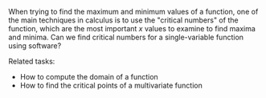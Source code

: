 
When trying to find the maximum and minimum values of a function, one of the
main techniques in calculus is to use the "critical numbers" of the function,
which are the most important $x$ values to examine to find maxima and minima.
Can we find critical numbers for a single-variable function using software?

Related tasks:

 * How to compute the domain of a function
 * How to find the critical points of a multivariate function
